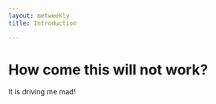 ```yaml
---
layout: metweekly
title: Introduction

---
```



# How come this will not work? 

It is driving me mad!
